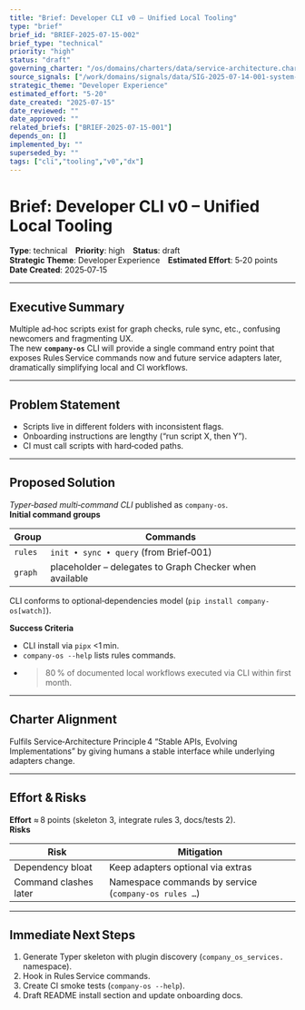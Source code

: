 ```yaml
---
title: "Brief: Developer CLI v0 – Unified Local Tooling"
type: "brief"
brief_id: "BRIEF-2025-07-15-002"
brief_type: "technical"
priority: "high"
status: "draft"
governing_charter: "/os/domains/charters/data/service-architecture.charter.md"
source_signals: ["/work/domains/signals/data/SIG-2025-07-14-001-system-complexity.signal.md"]
strategic_theme: "Developer Experience"
estimated_effort: "5-20"
date_created: "2025-07-15"
date_reviewed: ""
date_approved: ""
related_briefs: ["BRIEF-2025-07-15-001"]
depends_on: []
implemented_by: ""
superseded_by: ""
tags: ["cli","tooling","v0","dx"]
---
```


# **Brief: Developer CLI v0 – Unified Local Tooling**

**Type**: technical **Priority**: high **Status**: draft  
**Strategic Theme**: Developer Experience **Estimated Effort**: 5‑20 points  
**Date Created**: 2025‑07‑15

---

## Executive Summary
Multiple ad‑hoc scripts exist for graph checks, rule sync, etc., confusing newcomers and fragmenting UX.  
The new **`company-os`** CLI will provide a single command entry point that exposes Rules Service commands now and future service adapters later, dramatically simplifying local and CI workflows.

---

## Problem Statement
* Scripts live in different folders with inconsistent flags.  
* Onboarding instructions are lengthy (“run script X, then Y”).  
* CI must call scripts with hard‑coded paths.

---

## Proposed Solution
*Typer‑based multi‑command CLI* published as `company-os`.  
**Initial command groups**

| Group | Commands |
|-------|----------|
| `rules` | `init • sync • query` (from Brief‑001) |
| `graph` | placeholder – delegates to Graph Checker when available |

CLI conforms to optional‑dependencies model (`pip install company-os[watch]`).

**Success Criteria**

* CLI install via `pipx` <1 min.  
* `company-os --help` lists rules commands.  
* >80 % of documented local workflows executed via CLI within first month.

---

## Charter Alignment
Fulfils Service‑Architecture Principle 4 “Stable APIs, Evolving Implementations” by giving humans a stable interface while underlying adapters change.

---

## Effort & Risks
**Effort** ≈ 8 points (skeleton 3, integrate rules 3, docs/tests 2).  
**Risks**

| Risk | Mitigation |
|------|------------|
| Dependency bloat | Keep adapters optional via extras |
| Command clashes later | Namespace commands by service (`company-os rules …`) |

---

## Immediate Next Steps
1. Generate Typer skeleton with plugin discovery (`company_os_services.` namespace).  
2. Hook in Rules Service commands.  
3. Create CI smoke tests (`company-os --help`).  
4. Draft README install section and update onboarding docs.
